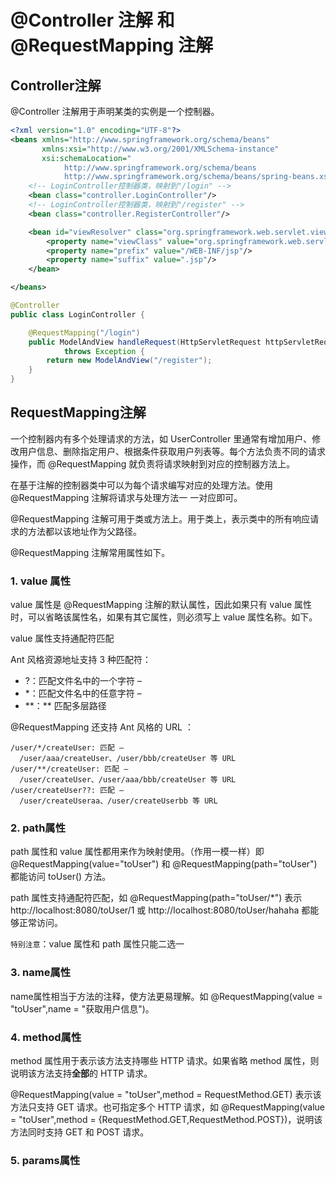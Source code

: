 # @Controller 注解 和 @RequestMapping 注解

## Controller注解

@Controller 注解用于声明某类的实例是一个控制器。

```xml
<?xml version="1.0" encoding="UTF-8"?>
<beans xmlns="http://www.springframework.org/schema/beans"
       xmlns:xsi="http://www.w3.org/2001/XMLSchema-instance"
       xsi:schemaLocation="
            http://www.springframework.org/schema/beans
            http://www.springframework.org/schema/beans/spring-beans.xsd">
    <!-- LoginController控制器类，映射到"/login" -->
    <bean class="controller.LoginController"/>
    <!-- LoginController控制器类，映射到"/register" -->
    <bean class="controller.RegisterController"/>

    <bean id="viewResolver" class="org.springframework.web.servlet.view.UrlBasedViewResolver">
        <property name="viewClass" value="org.springframework.web.servlet.view.InternalResourceView" />
        <property name="prefix" value="/WEB-INF/jsp"/>
        <property name="suffix" value=".jsp"/>
    </bean>

</beans>
```

```java
@Controller
public class LoginController {

    @RequestMapping("/login")
    public ModelAndView handleRequest(HttpServletRequest httpServletRequest, HttpServletResponse httpServletResponse)
            throws Exception {
        return new ModelAndView("/register");
    }
}

```

## RequestMapping注解

一个控制器内有多个处理请求的方法，如 UserController 里通常有增加用户、修改用户信息、删除指定用户、根据条件获取用户列表等。每个方法负责不同的请求操作，而 @RequestMapping 就负责将请求映射到对应的控制器方法上。

在基于注解的控制器类中可以为每个请求编写对应的处理方法。使用 @RequestMapping 注解将请求与处理方法一 一对应即可。

@RequestMapping 注解可用于类或方法上。用于类上，表示类中的所有响应请求的方法都以该地址作为父路径。

@RequestMapping 注解常用属性如下。

### 1. value 属性
value 属性是 @RequestMapping 注解的默认属性，因此如果只有 value 属性时，可以省略该属性名，如果有其它属性，则必须写上 value 属性名称。如下。

value 属性支持通配符匹配

Ant 风格资源地址支持 3 种匹配符：
- ?：匹配文件名中的一个字符 –
- \*：匹配文件名中的任意字符 –
- \*\*：\*\* 匹配多层路径

@RequestMapping 还支持 Ant 风格的 URL ：
```text
/user/*/createUser: 匹配 –
  /user/aaa/createUser、/user/bbb/createUser 等 URL
/user/**/createUser: 匹配 –
  /user/createUser、/user/aaa/bbb/createUser 等 URL
/user/createUser??: 匹配 –
  /user/createUseraa、/user/createUserbb 等 URL
```

### 2. path属性

path 属性和 value 属性都用来作为映射使用。（作用一模一样）即 @RequestMapping(value="toUser") 和 @RequestMapping(path="toUser") 都能访问 toUser() 方法。

path 属性支持通配符匹配，如 @RequestMapping(path="toUser/*") 表示 http://localhost:8080/toUser/1 或 http://localhost:8080/toUser/hahaha 都能够正常访问。 

`特别注意`：value 属性和 path 属性只能二选一

### 3. name属性

name属性相当于方法的注释，使方法更易理解。如 @RequestMapping(value = "toUser",name = "获取用户信息")。 

### 4. method属性
method 属性用于表示该方法支持哪些 HTTP 请求。如果省略 method 属性，则说明该方法支持**全部**的 HTTP 请求。

@RequestMapping(value = "toUser",method = RequestMethod.GET) 表示该方法只支持 GET 请求。也可指定多个 HTTP 请求，如 @RequestMapping(value = "toUser",method = {RequestMethod.GET,RequestMethod.POST})，说明该方法同时支持 GET 和 POST 请求。


### 5. params属性


